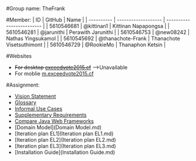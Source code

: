 #Group name: TheFrank

#Member:
| ID | GitHub | Name |
| ---------- | ------------------- | ------------------------- |
| 5610546681 | @kittinan1 | Kittinan Napapongsa |
| 5610546281 | @jarunithi | Perawith Jarunithi |
| 5610546753 | @new08242 | Nathas Yingsukamol |
| 5610545692 | @thanachote-Frank | Thanachote Visetsuthimont |
| 5610546729 | @RookieMo | Thanaphon Ketsin |

#Websites
* ~~For desktop [exceedvote2015.cf](http://exceedvote2015.cf)~~  -->Unavailable 
* For moblie [m.exceedvote2015.cf](http://m.exceedvote2015.cf)

#Assignment:
* [Vision Statement](VisionStatement.md)
* [Glossary](Glossary.md)
* [Informal Use Cases](InformalUsecase.md)
* [Supplementary Requirements](Supplementary%20Requirements.md)
* [Compare Java Web Frameworks](https://docs.google.com/document/d/1o8bMPrYDwTdEttYjW-ho9TOFRJf3J8HkiTGMGTgfWfw/edit?usp=sharing)
* [Domain Model](Domain Model.md)
* [Iteration plan EL1](Iteration plan EL1.md)
* [Iteration plan EL2](Iteration plan EL2.md)
* [Iteration plan EL3](Iteration plan EL3.md)
* [Installation Guide](Installation Guide.md)
